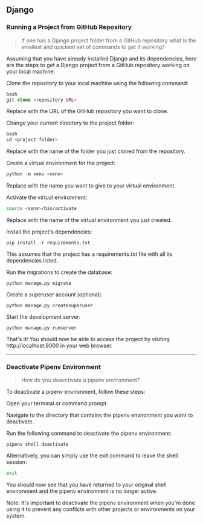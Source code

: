 ## Django

### Running a Project from GitHub Repository 

> If one has a Django project folder from a GitHub repository what is the smallest and quickest set of commands to get it working? 

Assuming that you have already installed Django and its dependencies, here are the steps to get a Django project from a GitHub repository working on your local machine:

Clone the repository to your local machine using the following command:

```php
bash
git clone <repository URL>
```

Replace <repository URL> with the URL of the GitHub repository you want to clone.

Change your current directory to the project folder:

```php
bash
cd <project folder>
```


Replace <project folder> with the name of the folder you just cloned from the repository.

Create a virtual environment for the project:

```php
python -m venv <venv>
```

Replace <venv> with the name you want to give to your virtual environment.

Activate the virtual environment:

```bash
source <venv>/bin/activate
```
Replace <venv> with the name of the virtual environment you just created.

Install the project's dependencies:

```
pip install -r requirements.txt
```

This assumes that the project has a requirements.txt file with all its dependencies listed.

Run the migrations to create the database:

```
python manage.py migrate
```

Create a superuser account (optional):

```
python manage.py createsuperuser
```

Start the development server:

```
python manage.py runserver
```

That's it! You should now be able to access the project by visiting http://localhost:8000 in your web browser.

---
### Deactivate Pipenv Environment

> How do you deavctivate a pipenv environment? 

To deactivate a pipenv environment, follow these steps:

Open your terminal or command prompt.

Navigate to the directory that contains the pipenv environment you want to deactivate.

Run the following command to deactivate the pipenv environment:

```
pipenv shell deactivate
```

Alternatively, you can simply use the exit command to leave the shell session:

```bash
exit
``` 

You should now see that you have returned to your original shell environment and the pipenv environment is no longer active.

Note: It's important to deactivate the pipenv environment when you're done using it to prevent any conflicts with other projects or environments on your system.



